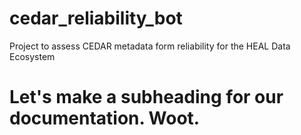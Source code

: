 # cedar_reliability_bot
Project to assess CEDAR metadata form reliability for the HEAL Data Ecosystem

# Let's make a subheading for our documentation. Woot. 

